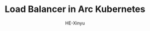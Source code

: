 ---
title: Load Balancer in Arc Kubernetes
description: Learn the basic concepts of load balancers in Arc Kubernetes
ms.topic: conceptual
ms.date: 02/20/2024
author: HE-Xinyu
ms.author: xinyuhe 
ms.reviewer: rbaziwane
ms.lastreviewed: 02/20/2024
---